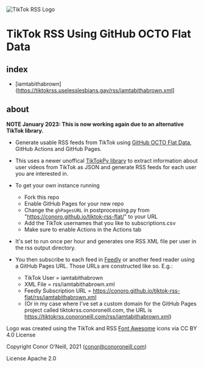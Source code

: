 ![TikTok RSS Logo](https://tiktokrss.conoroneill.com/favicon-32x32.png)
# TikTok RSS Using GitHub OCTO Flat Data

## index

- [iamtabithabrown](https://tiktokrss.uselesslesbians.gay/rss/iamtabithabrown.xml]

## about

**NOTE January 2023: This is now working again due to an alternative TikTok library.**

* Generate usable RSS feeds from TikTok using [GitHub OCTO Flat Data](https://octo.github.com/projects/flat-data), GitHub Actions and GitHub Pages.

* This uses a newer unoffical [TikTokPy library](https://github.com/Russell-Newton/TikTokPy) to extract information about user videos from TikTok as JSON and generate RSS feeds for each user you are interested in.

* To get your own instance running
    * Fork this repo 
    * Enable GitHub Pages for your new repo
    * Change the `ghPagesURL` in postprocessing.py from "https://conoro.github.io/tiktok-rss-flat/" to your URL
    * Add the TikTok usernames that you like to subscriptions.csv
    * Make sure to enable Actions in the Actions tab 

* It's set to run once per hour and generates one RSS XML file per user in the rss output directory.

* You then subscribe to each feed in [Feedly](https://www.feedly.com) or another feed reader using a GitHub Pages URL. Those URLs are constructed like so. E.g.:

    * TikTok User = iamtabithabrown
    * XML File = rss/iamtabithabrown.xml
    * Feedly Subscription URL = https://conoro.github.io/tiktok-rss-flat/rss/iamtabithabrown.xml
    * (Or in my case where I've set a custom domain for the GitHub Pages project called tiktokrss.conoroneill.com, the URL is https://tiktokrss.conoroneill.com/rss/iamtabithabrown.xml)

Logo was created using the TikTok and RSS [Font Awesome](https://fontawesome.com/license/free) icons via CC BY 4.0 License

Copyright Conor O'Neill, 2021 (conor@conoroneill.com)

License Apache 2.0

